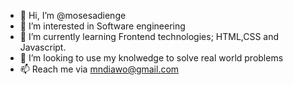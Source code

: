 - 👋 Hi, I’m @mosesadienge
- 👀 I’m interested in Software engineering
- 🌱 I’m currently learning Frontend technologies; HTML,CSS and Javascript.
- 💞️ I’m looking to use my knolwedge to solve real world problems
- 📫 Reach me via mndiawo@gmail.com

<!---
mosesadienge/mosesadienge is a ✨ special ✨ repository because its `README.md` (this file) appears on your GitHub profile.
You can click the Preview link to take a look at your changes.
--->
